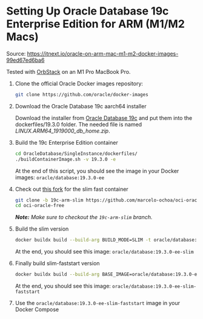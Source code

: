 # Setting Up Oracle Database 19c Enterprise Edition for ARM (M1/M2 Macs)

Source: <https://itnext.io/oracle-on-arm-mac-m1-m2-docker-images-99ed67ed6ba6>

Tested with [OrbStack](https://orbstack.dev/) on an M1 Pro MacBook Pro.

1. Clone the official Oracle Docker images repository:

   ```bash
   git clone https://github.com/oracle/docker-images
   ```

1. Download the Oracle Database 19c aarch64 installer

   Download the installer from [Oracle Database 19c](https://www.oracle.com/database/technologies/oracle19c-linux-arm64-downloads.html) and put them into the dockerfiles/19.3.0 folder. The needed file is named _LINUX.ARM64_1919000_db_home.zip_.

1. Build the 19c Enterprise Edition container

   ```bash
   cd OracleDatabase/SingleInstance/dockerfiles/
   ./buildContainerImage.sh -v 19.3.0 -e
   ```

   At the end of this script, you should see the image in your Docker images: `oracle/database:19.3.0-ee`

1. Check out [this fork](https://github.com/marcelo-ochoa/oci-oracle-free/tree/19c-arm-slim) for the slim fast container

   ```bash
   git clone -b 19c-arm-slim https://github.com/marcelo-ochoa/oci-oracle-free
   cd oci-oracle-free
   ```

   *__Note:__ Make sure to checkout the `19c-arm-slim` branch.*

1. Build the slim version

   ```bash
   docker buildx build --build-arg BUILD_MODE=SLIM -t oracle/database:19.3.0-ee-slim -f Dockerfile.193 .
   ```

   At the end, you should see this image: `oracle/database:19.3.0-ee-slim`

1. Finally build slim-faststart version

   ```bash
   docker buildx build --build-arg BASE_IMAGE=oracle/database:19.3.0-ee-slim -t oracle/database:19.3.0-ee-slim-faststart -f Dockerfile.faststart .
   ```

   At the end, you should see this image: `oracle/database:19.3.0-ee-slim-faststart`

1. Use the `oracle/database:19.3.0-ee-slim-faststart` image in your Docker Compose